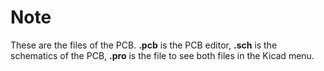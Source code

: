# Note

These are the files of the PCB. **.pcb** is the PCB editor, **.sch** is the schematics of the PCB, **.pro** is the file to see both files in the Kicad menu.
